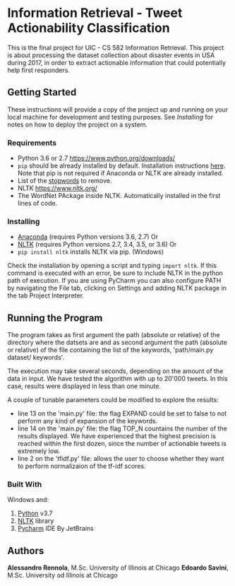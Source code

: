 # Information Retrieval - Tweet Actionability Classification
This is the final project for UIC - CS 582 Information Retrieval. This project is about processing the dataset collection about disaster events in USA during 2017, in order to extract actionable information that could potentially help first responders.

## Getting Started
These instructions will provide a copy of the project up and running on your local machine for development and testing purposes. See _Installing_ for notes on how to deploy the project on a system.

### Requirements
* Python 3.6 or 2.7 https://www.python.org/downloads/
* `pip` should be already installed by default. Installation instructions 
[here](https://www.makeuseof.com/tag/install-pip-for-python/). Note that pip is not required if Anaconda or NLTK are already installed.  
* List of the [stopwords](https://www.dropbox.com/s/5789sj8v07j2id0/stopwords.txt) to remove.
* NLTK https://www.nltk.org/
* The WordNet PAckage inside NLTK. Automatically installed in the first lines of code.

### Installing
* [Anaconda](https://www.anaconda.com/download/) (requires Python versions 3.6, 2.7)
Or
* [NLTK](https://pypi.org/project/nltk/) (requires Python versions 2.7, 3.4, 3.5, or 3.6)
Or
* `pip install nltk` installs NLTK via pip. (Windows)

Check the installation by opening a script and typing `import nltk`. If this command is executed with an error, be sure to include NLTK in the python path of execution. If you are using PyCharm you can also configure PATH by navigating the File tab, clicking on Settings and adding NLTK package in the tab Project Interpreter.

## Running the Program
The program takes as first argument the path (absolute or relative) of the directory where the datsets are and as second argument the path (absolute or relative) of the file containing the list of the keywords, 'path/main.py dataset/ keywords'.

The execution may take several seconds, depending on the amount of the data in input. We have tested the algorithm with up to 20'000 tweets. In this case, results were displayed in less than one minute.

A couple of tunable parameters could be modified to explore the results:
- line 13 on the 'main.py' file: the flag EXPAND could be set to false to not perform any kind of expansion of the keywords.
- line 14 on the 'main.py' file: the flag TOP_N countains the number of the results displayed. We have experienced that the highest precision is reached within the first dozen, since the number of actionable tweets is extremely low.
- line 2 on the 'tfidf.py' file: allows the user to choose whether they want to perform normalizaion of the tf-idf scores.

### Built With
 Windows and:

1. [Python](https://docs.python.org/3/) v3.7
2. [NLTK](https://www.nltk.org/install.html) library
3. [Pycharm](https://www.jetbrains.com/pycharm/) IDE By JetBrains

## Authors
**Alessandro Rennola**, M.Sc. University of Illinois at Chicago
**Edoardo Savini**, M.Sc. University od Illinois at Chicago
